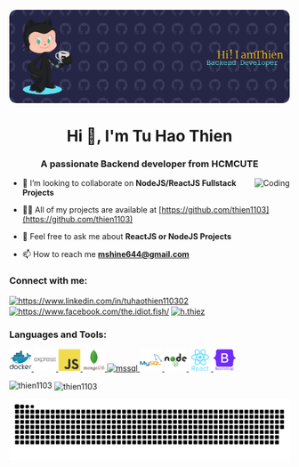 ![Header](./githubheader.png)
<h1 align="center">Hi 👋, I'm Tu Hao Thien</h1>
<h3 align="center">A passionate Backend developer from HCMCUTE</h3>
<img align="right" alt="Coding" with="400" src ="https://media3.giphy.com/media/JqmupuTVZYaQX5s094/200w.gif?cid=6c09b952yjvrxzrx9nnl36jzq2gt8q6baqzlzwqrreqiaebo&ep=v1_gifs_search&rid=200w.gif&ct=g?size=338&ext=jpg&ga=GA1.1.2082370165.1716508800&semt=ais_user">

- 👯 I’m looking to collaborate on **NodeJS/ReactJS Fullstack Projects**

- 👨‍💻 All of my projects are available at [https://github.com/thien1103](https://github.com/thien1103)

- 💬 Feel free to ask me about **ReactJS or NodeJS Projects**

- 📫 How to reach me **mshine644@gmail.com**


<h3 align="left">Connect with me:</h3>
<p align="left">
<a href="https://linkedin.com/in/https://www.linkedin.com/in/t%e1%bb%ab-h%e1%ba%a1o-thi%c3%aan-1428a130a/" target="blank"><img align="center" src="https://raw.githubusercontent.com/rahuldkjain/github-profile-readme-generator/master/src/images/icons/Social/linked-in-alt.svg" alt="https://www.linkedin.com/in/tuhaothien110302" height="30" width="40" /></a>
<a href="https://fb.com/https://www.facebook.com/the.idiot.fish/" target="blank"><img align="center" src="https://raw.githubusercontent.com/rahuldkjain/github-profile-readme-generator/master/src/images/icons/Social/facebook.svg" alt="https://www.facebook.com/the.idiot.fish/" height="30" width="40" /></a>
<a href="https://instagram.com/h.thiez" target="blank"><img align="center" src="https://raw.githubusercontent.com/rahuldkjain/github-profile-readme-generator/master/src/images/icons/Social/instagram.svg" alt="h.thiez" height="30" width="40" /></a>
</p>

<h3 align="left">Languages and Tools:</h3> 
<p align="left"> <a href="https://www.docker.com/" target="_blank" rel="noreferrer"> <img src="https://raw.githubusercontent.com/devicons/devicon/master/icons/docker/docker-original-wordmark.svg" alt="docker" width="40" height="40"/> </a> <a href="https://expressjs.com" target="_blank" rel="noreferrer"> <img src="https://raw.githubusercontent.com/devicons/devicon/master/icons/express/express-original-wordmark.svg" alt="express" width="40" height="40" back-ground-color="#FFFFF"/> </a> <a href="https://developer.mozilla.org/en-US/docs/Web/JavaScript" target="_blank" rel="noreferrer"> <img src="https://raw.githubusercontent.com/devicons/devicon/master/icons/javascript/javascript-original.svg" alt="javascript" width="40" height="40"/> </a> <a href="https://www.mongodb.com/" target="_blank" rel="noreferrer"> <img src="https://raw.githubusercontent.com/devicons/devicon/master/icons/mongodb/mongodb-original-wordmark.svg" alt="mongodb" width="40" height="40"/> </a> <a href="https://www.microsoft.com/en-us/sql-server" target="_blank" rel="noreferrer"> <img src="https://www.svgrepo.com/show/303229/microsoft-sql-server-logo.svg" alt="mssql" width="40" height="40"/> </a> <a href="https://www.mysql.com/" target="_blank" rel="noreferrer"> <img src="https://raw.githubusercontent.com/devicons/devicon/master/icons/mysql/mysql-original-wordmark.svg" alt="mysql" width="40" height="40"/> </a> <a href="https://nodejs.org" target="_blank" rel="noreferrer"> <img src="https://raw.githubusercontent.com/devicons/devicon/master/icons/nodejs/nodejs-original-wordmark.svg" alt="nodejs" width="40" height="40"/> </a> <a href="https://reactjs.org/" target="_blank" rel="noreferrer"> <img src="https://raw.githubusercontent.com/devicons/devicon/master/icons/react/react-original-wordmark.svg" alt="react" width="40" height="40"/> </a> 
<a href="https://getbootstrap.com" rel="nofollow"> <img src="https://raw.githubusercontent.com/devicons/devicon/master/icons/bootstrap/bootstrap-plain-wordmark.svg" alt="bootstrap" width="40" height="40" style="max-width: 100%;"> </a>
</p>

<p><img align="left" src="https://github-readme-stats.vercel.app/api/top-langs?username=thien1103&show_icons=true&locale=en&layout=compact&theme=dark&bg_color=00000000" alt="thien1103" /></p>
<p>&nbsp;<img align="center" src="https://github-readme-stats.vercel.app/api?username=thien1103&show_icons=true&locale=en&theme=dark&bg_color=00000000" alt="thien1103" /></p>




![snake gif](https://github.com/thien1103/thien1103/blob/output/github-contribution-grid-snake.svg)

